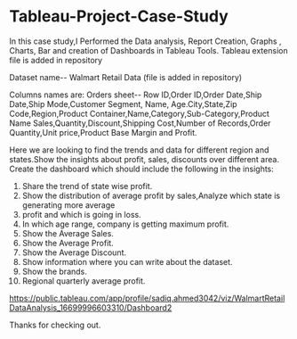 # Tableau-Project-Case-Study

In this case study,I Performed the Data analysis, Report Creation, Graphs , Charts, Bar and creation of Dashboards in Tableau Tools.
Tableau extension file is added in repository

Dataset name-- Walmart Retail Data (file is added in repository)

Columns names are: Orders sheet-- Row ID,Order ID,Order Date,Ship Date,Ship Mode,Customer Segment, Name, Age.City,State,Zip Code,Region,Product Container,Name,Category,Sub-Category,Product Name Sales,Quantity,Discount,Shipping Cost,Number of Records,Order Quantity,Unit price,Product Base Margin and Profit.

Here we are looking to find the trends and data for different region and states.Show the insights about profit, sales, discounts over different area.
Create the dashboard which should include the following in the insights:

1. Share the trend of state wise profit.
2. Show the distribution of average profit by sales,Analyze which state is generating more average
3. profit and which is going in loss.
4. In which age range, company is getting maximum profit.
5. Show the Average Sales.
6. Show the Average Profit.
7. Show the Average Discount.
8. Show information where you can write about the dataset.
9. Show the brands.
10. Regional quarterly average profit.


https://public.tableau.com/app/profile/sadiq.ahmed3042/viz/WalmartRetailDataAnalysis_16699996603310/Dashboard2

Thanks for checking out.
